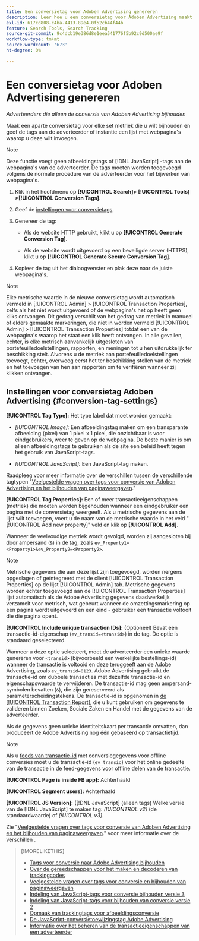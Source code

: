 ```yaml
---
title: Een conversietag voor Adoben Advertising genereren
description: Leer hoe u een conversietag voor Adoben Advertising maakt om uw conversiegebeurtenissen bij te houden.
exl-id: 617cd808-c4ba-4413-89e4-0f52cb44f44b
feature: Search Tools, Search Tracking
source-git-commit: 9c4dcb19e386d8e1eea541776f5b92c9d500ae9f
workflow-type: tm+mt
source-wordcount: '673'
ht-degree: 0%

---
```


# Een conversietag voor Adoben Advertising genereren

*Adverteerders die alleen de conversie van Adoben Advertising bijhouden*

Maak een aparte conversietag voor elke set metriek die u wilt bijhouden en geef de tags aan de adverteerder of instantie een lijst met webpagina&#39;s waarop u deze wilt invoegen.

>[!NOTE]
>
>Deze functie voegt geen afbeeldingstags of [!DNL JavaScript] -tags aan de webpagina&#39;s van de adverteerder. De tags moeten worden toegevoegd volgens de normale procedure van de adverteerder voor het bijwerken van webpagina&#39;s.

1. Klik in het hoofdmenu op **[!UICONTROL Search]> [!UICONTROL Tools] >[!UICONTROL Conversion Tags]**.

1. Geef de [instellingen voor conversietags](#conversion-tag-settings).

1. Genereer de tag:

   * Als de website HTTP gebruikt, klikt u op **[!UICONTROL Generate Conversion Tag]**.

   * Als de website wordt uitgevoerd op een beveiligde server (HTTPS), klikt u op **[!UICONTROL Generate Secure Conversion Tag]**.

1. Kopieer de tag uit het dialoogvenster en plak deze naar de juiste webpagina&#39;s.

>[!NOTE]
>
>Elke metrische waarde in de nieuwe conversietag wordt automatisch vermeld in [!UICONTROL Admin] > [!UICONTROL Transaction Properties], zelfs als het niet wordt uitgevoerd of de webpagina&#39;s het op heeft geen kliks ontvangen. Dit gedrag verschilt van het gedrag van metriek in manueel of elders gemaakte markeringen, die niet in worden vermeld [!UICONTROL Admin] > [!UICONTROL Transaction Properties] totdat een van de webpagina&#39;s waarop het staat een klik heeft ontvangen. In alle gevallen, echter, is elke metrisch aanvankelijk uitgesloten van portefeuilledoelstellingen, rapporten, en meningen tot u hen uitdrukkelijk ter beschikking stelt. Alvorens u de metriek aan portefeuilledoelstellingen toevoegt, echter, overweeg eerst het ter beschikking stellen van de metriek en het toevoegen van hen aan rapporten om te verifiëren wanneer zij klikken ontvangen.

## Instellingen voor conversietag Adoben Advertising {#conversion-tag-settings}

**[!UICONTROL Tag Type]:** Het type label dat moet worden gemaakt:

* *[!UICONTROL Image]:* Een afbeeldingstag maken om een transparante afbeelding (pixel) van 1 pixel x 1 pixel, die onzichtbaar is voor eindgebruikers, weer te geven op de webpagina. De beste manier is om alleen afbeeldingstags te gebruiken als de site een beleid heeft tegen het gebruik van JavaScript-tags.

* *[!UICONTROL JavaScript]:* Een JavaScript-tag maken.

Raadpleeg voor meer informatie over de verschillen tussen de verschillende tagtypen &quot;[Veelgestelde vragen over tags voor conversie van Adoben Advertising en het bijhouden van paginaweergaven](/help/search-social-commerce/tracking/faqs-conversion-page-view-tracking-tags.md).&quot;

**[!UICONTROL Tag Properties]:** Een of meer transactieeigenschappen (metriek) die moeten worden bijgehouden wanneer een eindgebruiker een pagina met de conversietag weergeeft. Als u metrische gegevens aan de lijst wilt toevoegen, voert u de naam van de metrische waarde in het veld &quot;[!UICONTROL Add new property]&quot; veld en klik op **[!UICONTROL Add]**.

Wanneer de veelvoudige metriek wordt gevolgd, worden zij aangesloten bij door ampersand (`&`) in de tag, zoals `ev_Property1=<Property1>&ev_Property2=<Property2>`.

>[!NOTE]
>
>Metrische gegevens die aan deze lijst zijn toegevoegd, worden nergens opgeslagen of geïntegreerd met de client [!UICONTROL Transaction Properties] op de lijst [!UICONTROL Admin] tab. Metrische gegevens worden echter toegevoegd aan de [!UICONTROL Transaction Properties] lijst automatisch als de Adobe Advertising gegevens daadwerkelijk verzamelt voor metrisch, wat gebeurt wanneer de omzettingsmarkering op een pagina wordt uitgevoerd en een eind - gebruiker een transactie voltooit die die pagina opent.

**[!UICONTROL Include unique transaction IDs]:** (Optioneel) Bevat een transactie-id-eigenschap (`ev_transid=<transid>`) in de tag. De optie is standaard geselecteerd.

Wanneer u deze optie selecteert, moet de adverteerder een unieke waarde genereren voor `<transid>` (bijvoorbeeld een werkelijke bestellings-id) wanneer de transactie is voltooid en deze teruggeeft aan de Adobe Advertising, zoals `ev_transid=0123`. Adobe Advertising gebruikt de transactie-id om dubbele transacties met dezelfde transactie-id en eigenschapswaarde te verwijderen. De transactie-id mag geen ampersand-symbolen bevatten (`&`), die zijn gereserveerd als parameterscheidingstekens. De transactie-id is opgenomen in [de [!UICONTROL Transaction Report]](/help/search-social-commerce/reports/management/basic-advanced/transaction-report.md), die u kunt gebruiken om gegevens te valideren binnen Zoeken, Sociale Zaken en Handel met de gegevens van de adverteerder.

Als de gegevens geen unieke identiteitskaart per transactie omvatten, dan produceert de Adobe Advertising nog één gebaseerd op transactietijd.

>[!NOTE]
>
>Als u [feeds van transactie-id](/help/search-social-commerce/tracking/feed-transaction-id.md) met conversiegegevens voor offline conversies moet u de transactie-id (`ev_transid`) voor het online gedeelte van de transactie in de feed-gegevens voor offline delen van de transactie.

**[!UICONTROL Page is inside FB app]:** Achterhaald

**[!UICONTROL Segment users]:** Achterhaald

**[!UICONTROL JS Version]:** ([!DNL JavaScript] (alleen tags) Welke versie van de [!DNL JavaScript] te maken tag: *[!UICONTROL v2]* (de standaardwaarde) of *[!UICONTROL v3]*.

Zie &quot;[Veelgestelde vragen over tags voor conversie van Adoben Advertising en het bijhouden van paginaweergaven](/help/search-social-commerce/tracking/faqs-conversion-page-view-tracking-tags.md).&quot; voor meer informatie over de verschillen .

>[!MORELIKETHIS]
>
>* [Tags voor conversie naar Adobe Advertising bijhouden](/help/search-social-commerce/tracking/conversion-tracking-advertising.md)
>* [Over de gereedschappen voor het maken en decoderen van trackingcodes](tracking-tools-about.md)
>* [Veelgestelde vragen over tags voor conversie en bijhouden van paginaweergaven](/help/search-social-commerce/tracking/faqs-conversion-page-view-tracking-tags.md)
>* [Indeling van JavaScript-tags voor conversie bijhouden versie 3](/help/search-social-commerce/tracking/format-conversion-tag-jsv3.md)
>* [Indeling van JavaScript-tags voor bijhouden van conversie versie 2](/help/search-social-commerce/tracking/format-conversion-tag-jsv2.md)
>* [Opmaak van trackingtags voor afbeeldingsconversie](/help/search-social-commerce/tracking/format-conversion-tag-image.md)
>* [De JavaScript-conversietoewijzingstag Adobe Advertising](/help/search-social-commerce/tracking/itp-conversion-mapping-tag.md)
>* [Informatie over het beheren van de transactieeigenschappen van een adverteerder](/help/search-social-commerce/admin/transaction-properties/transaction-property-about.md)
